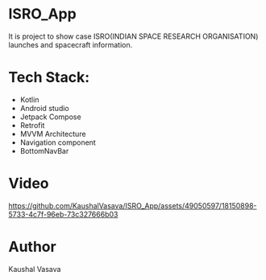 # ISRO_App
It is project to show case ISRO(INDIAN SPACE RESEARCH ORGANISATION) launches and spacecraft information.

# Tech Stack:
- Kotlin
- Android studio
- Jetpack Compose
- Retrofit
- MVVM Architecture
- Navigation component
- BottomNavBar

# Video

https://github.com/KaushalVasava/ISRO_App/assets/49050597/18150898-5733-4c7f-96eb-73c327666b03

# Author
Kaushal Vasava
